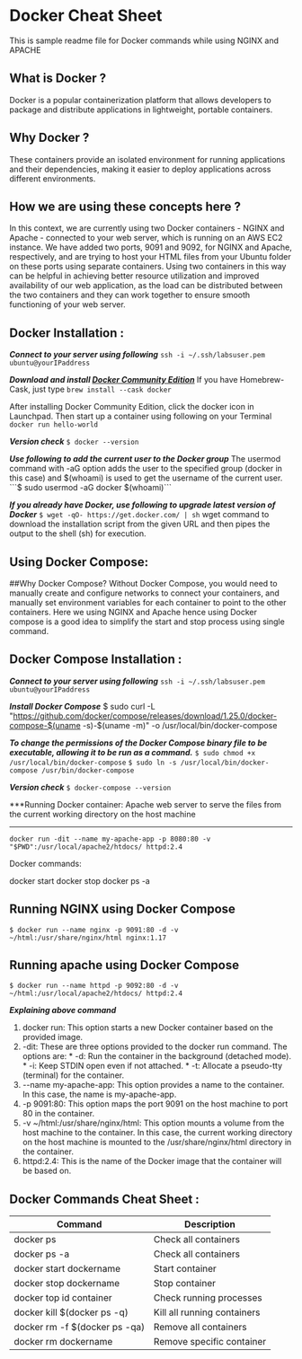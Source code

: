 # Docker Cheat Sheet 

This is sample readme file for Docker commands while using NGINX and APACHE

## What is Docker ?
Docker is a popular containerization platform that allows developers to package and distribute applications in lightweight, portable containers. 

## Why Docker ?
These containers provide an isolated environment for running applications and their dependencies, making it easier to deploy applications across different environments. 

## How we are using these concepts here ?
In this context, we are currently using two Docker containers - NGINX and Apache - connected to your web server, which is running on an AWS EC2 instance. We have added two ports, 9091 and 9092, for NGINX and Apache, respectively, and are trying to host your HTML files from your Ubuntu folder on these ports using separate containers. Using two containers in this way can be helpful in achieving better resource utilization and improved availability of our web application, as the load can be distributed between the two containers and they can work together to ensure smooth functioning of your web server. 

## Docker Installation : 
***Connect to your server using following***
```ssh -i ~/.ssh/labsuser.pem ubuntu@yourIPaddress```

***Download and install [Docker Community Edition](https://www.docker.com/pricing/)*** 
If you have Homebrew-Cask, just type ```brew install --cask docker``` 

After installing Docker Community Edition, click the docker icon in Launchpad. Then start up a container using following on your Terminal
```docker run hello-world```

***Version check***
```$ docker --version```

***Use following to add the current user to the Docker group***
The usermod command with -aG option adds the user to the specified group (docker in this case) and $(whoami) is used to get the username of the current user.
```$ sudo usermod -aG docker $(whoami)```

***If you already have Docker, use following to upgrade latest version of Docker***
```$ wget -qO- https://get.docker.com/ | sh```
wget command to download the installation script from the given URL and then pipes the output to the shell (sh) for execution.

## Using Docker Compose: 
##Why Docker Compose?
Without Docker Compose, you would need to manually create and configure networks to connect your containers, and manually set environment variables for each container to point to the other containers. 
Here we using NGINX and Apache hence using Docker compose is a good idea to simplify the start and stop process using single command.


## Docker Compose Installation : 
***Connect to your server using following***
```ssh -i ~/.ssh/labsuser.pem ubuntu@yourIPaddress```

***Install Docker Compose***
$ sudo curl -L "https://github.com/docker/compose/releases/download/1.25.0/docker-compose-$(uname -s)-$(uname -m)" -o /usr/local/bin/docker-compose

***To change the permissions of the Docker Compose binary file to be executable, allowing it to be run as a command.***
```$ sudo chmod +x /usr/local/bin/docker-compose```
```$ sudo ln -s /usr/local/bin/docker-compose /usr/bin/docker-compose```

***Version check***
```$ docker-compose --version```

***Running Docker container: Apache web server to serve the files from the current working directory on the host machine
***
```docker run -dit --name my-apache-app -p 8080:80 -v "$PWD":/usr/local/apache2/htdocs/ httpd:2.4```


Docker commands:

docker start
docker stop
docker ps -a


## Running NGINX using Docker Compose
```$ docker run --name nginx -p 9091:80 -d -v ~/html:/usr/share/nginx/html nginx:1.17```


## Running apache using Docker Compose
```$ docker run --name httpd -p 9092:80 -d -v ~/html:/usr/local/apache2/htdocs/ httpd:2.4```

***Explaining above command***
1. docker run: This option starts a new Docker container based on the provided image.
2. -dit: These are three options provided to the docker run command. The options are:
		* -d: Run the container in the background (detached mode).
		* -i: Keep STDIN open even if not attached.
		* -t: Allocate a pseudo-tty (terminal) for the container.
3. --name my-apache-app: This option provides a name to the container. In this case, the name is my-apache-app.
4. -p 9091:80: This option maps the port 9091 on the host machine to port 80 in the container. 
5. -v ~/html:/usr/share/nginx/html:  This option mounts a volume from the host machine to the container. In this case, the current working directory on the host machine is mounted to the /usr/share/nginx/html directory in the container.
6. httpd:2.4: This is the name of the Docker image that the container will be based on.


## Docker Commands Cheat Sheet : 

| Command | Description |
| -------- | -------- | 
| docker ps | Check all containers|
| docker ps -a | Check all containers|
| docker start dockername| Start container | 
| docker stop dockername| Stop container| 
| docker top id container| Check running processes |
| docker kill $(docker ps -q)| Kill all running containers |
| docker rm -f $(docker ps -qa) | Remove all containers |
| docker rm dockername| Remove specific container |



